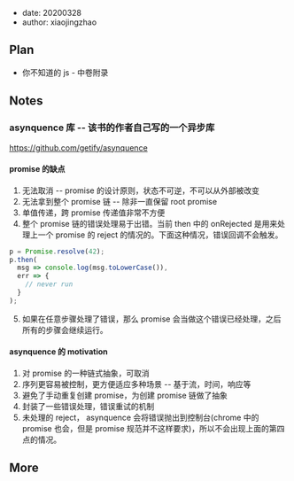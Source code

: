 - date: 20200328
- author: xiaojingzhao

## Plan

- 你不知道的 js - 中卷附录

## Notes

### asynquence 库 -- 该书的作者自己写的一个异步库

https://github.com/getify/asynquence

#### promise 的缺点

1. 无法取消 -- promise 的设计原则，状态不可逆，不可以从外部被改变
2. 无法拿到整个 promise 链 -- 除非一直保留 root promise
3. 单值传递，跨 promise 传递值非常不方便
4. 整个 promise 链的错误处理易于出错。当前 then 中的 onRejected 是用来处理上一个 promise 的 reject 的情况的。下面这种情况，错误回调不会触发。

```js
p = Promise.resolve(42);
p.then(
  msg => console.log(msg.toLowerCase()),
  err => {
    // never run
  }
);
```

5. 如果在任意步骤处理了错误，那么 promise 会当做这个错误已经处理，之后所有的步骤会继续运行。

#### asynquence 的 motivation

1. 对 promise 的一种链式抽象，可取消
2. 序列更容易被控制，更方便适应多种场景 -- 基于流，时间，响应等
3. 避免了手动重复创建 promise，为创建 promise 链做了抽象
4. 封装了一些错误处理，错误重试的机制
5. 未处理的 reject， asynquence 会将错误抛出到控制台(chrome 中的 promise 也会，但是 promise 规范并不这样要求)，所以不会出现上面的第四点的情况。

## More
